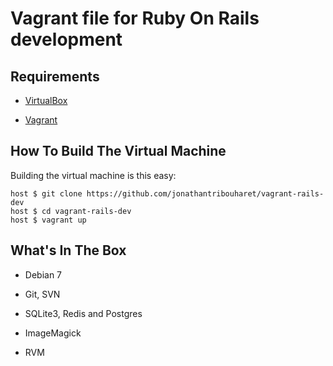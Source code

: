 # Vagrant file for Ruby On Rails development

## Requirements

* [VirtualBox](https://www.virtualbox.org)

* [Vagrant](http://vagrantup.com)

## How To Build The Virtual Machine

Building the virtual machine is this easy:

    host $ git clone https://github.com/jonathantribouharet/vagrant-rails-dev
    host $ cd vagrant-rails-dev
    host $ vagrant up

## What's In The Box

* Debian 7 

* Git, SVN

* SQLite3, Redis and Postgres

* ImageMagick

* RVM
